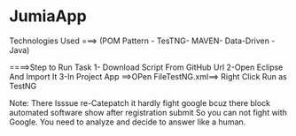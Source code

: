# JumiaApp

Technologies Used ===> (POM Pattern - TesTNG- MAVEN- Data-Driven -Java)

====>Step to Run Task 
1- Download Script From GitHub Url
2-Open Eclipse And Import It 
3-In Project App  ==>OPen FileTestNG.xml==> Right Click Run as TestNG

Note: There Isssue re-Catepatch it hardly fight google bcuz there block automated software  show after registration submit So you can not fight with Google. You need to analyze and decide to answer like a human.
 
